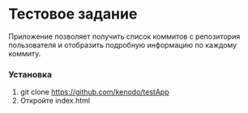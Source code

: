 # Тестовое задание
Приложение позволяет получить список коммитов с репозитория пользователя
и отобразить подробную информацию по каждому коммиту.

### Установка
1. git clone https://github.com/kenodo/testApp
2. Откройте index.html
